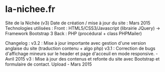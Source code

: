 # la-nichee.fr
Site de la Nichée (v3)
Date de création / mise à jour du site : Mars 2015
Technologies utilisées :
Front : HTML5/CSS3/Javascript (librairie JQuery) -> Framework Bootstrap 3
Back : PHP (procédural + class PHPMailer)

Changelog :
v3.2 : Mise à jour importante avec gestion d'une version anglaise du site (traduction contenu + algo php)
v3.1 : Correction de bugs d'affichage mineurs sur le header et page d'acceuil en mode responsive. - Avril 2015
v3 : Mise à jour des contenus et refonte du site avec Bootstrap et formulaire de contact. Upload - Mars 2015
